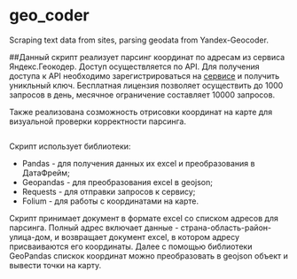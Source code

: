 # geo_coder
Scraping text data from sites, parsing geodata from Yandex-Geocoder.

##Данный скрипт реализует парсинг координат по адресам из сервиса Яндекс.Геокодер. Доступ осуществляется по API. Для получения доступа к API необходимо зарегистрироваться на [сервисе](https://yandex.ru/dev/maps/geocoder/) и получить уникльный ключ. Бесплатная лицензия позволяет осуществить до 1000 запросов в день, месячное ограничение составляет 10000 запросов. 

Также реализована созможность отрисовки координат на карте для визуальной проверки корректности парсинга. 

<div id="map" align="center">
  <img src="[https://komarev.com/ghpvc/?username=nboravlev&style=flat-square&color=blue](https://github.com/nboravlev/geo_coder/blob/main/изображение_2023-07-30_122847890.png)" alt=""/>
</div>


Скрипт использует библиотеки:
* Pandas - для получения данных их excel и преобразования в ДатаФрейм;
* Geopandas - для преобразования excel в geojson;
* Requests - для отправки запросов к сервису;
* Folium - для работы с координатами на карте.

Скрипт принимает документ в формате excel со списком адресов для парсинга. Полный адрес включает данные - страна-область-район-улица-дом, и возвращает документ excel, в котором адресу присваиваются его координаты. Далее с помощью библиотеки GeoPandas спискок координат можно преобразовать в geojson объект и вывести точки на карту.
